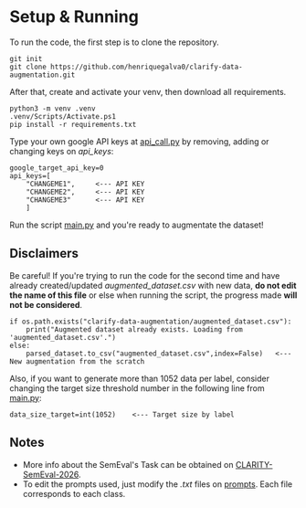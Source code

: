 # Setup & Running
To run the code, the first step is to clone the repository.
```
git init
git clone https://github.com/henriquegalva0/clarify-data-augmentation.git
```
After that, create and activate your venv, then download all requirements.
```
python3 -m venv .venv
.venv/Scripts/Activate.ps1
pip install -r requirements.txt
```
Type your own google API keys at [api_call.py](main/api_call.py) by removing, adding or changing keys on _api_keys_:
```
google_target_api_key=0
api_keys=[
    "CHANGEME1",     <--- API KEY
    "CHANGEME2",     <--- API KEY
    "CHANGEME3"      <--- API KEY
    ]
```
Run the script [main.py](main/main.py) and you're ready to augmentate the dataset!

## Disclaimers
Be careful! If you're trying to run the code for the second time and have already created/updated _augmented_dataset.csv_ with new data, **do not edit the name of this file** or else when running the script, the progress made **will not be considered**.
```
if os.path.exists("clarify-data-augmentation/augmented_dataset.csv"):
    print("Augmented dataset already exists. Loading from 'augmented_dataset.csv'.")
else:
    parsed_dataset.to_csv("augmented_dataset.csv",index=False)   <--- New augmentation from the scratch
```
Also, if you want to generate more than 1052 data per label, consider changing the target size threshold number in the following line from [main.py](main/main.py):
```
data_size_target=int(1052)    <--- Target size by label
```

## Notes
* More info about the SemEval's Task can be obtained on [CLARITY-SemEval-2026](https://konstantinosftw.github.io/CLARITY-SemEval-2026/).
* To edit the prompts used, just modify the *.txt* files on [prompts](prompts/). Each file corresponds to each class.
